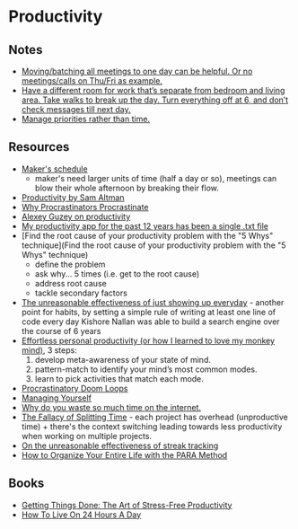 # Productivity

## Notes

- [Moving/batching all meetings to one day can be helpful. Or no meetings/calls on Thu/Fri as example.](https://twitter.com/coreyhainesco/status/1387557466179653632)
- [Have a different room for work that’s separate from bedroom and living area. Take walks to break up the day. Turn everything off at 6, and don’t check messages till next day.](https://twitter.com/herrmanndigital/status/1387773860636995592)
- [Manage priorities rather than time.](https://twitter.com/MikeyFox/status/1387699937954119683)

## Resources

- [Maker's schedule](http://www.paulgraham.com/makersschedule.html)
  - maker's need larger units of time (half a day or so), meetings can blow their whole afternoon by breaking their flow.
- [Productivity by Sam Altman](https://blog.samaltman.com/productivity)
- [Why Procrastinators Procrastinate](https://waitbutwhy.com/2013/10/why-procrastinators-procrastinate.html)
- [Alexey Guzey on productivity](https://guzey.com/productivity/)
- [My productivity app for the past 12 years has been a single .txt file](https://news.ycombinator.com/item?id=22276184)
- [Find the root cause of your productivity problem with the "5 Whys" technique](Find the root cause of your productivity problem with the "5 Whys" technique)
  - define the problem
  - ask why... 5 times (i.e. get to the root cause)
  - address root cause
  - tackle secondary factors
- [The unreasonable effectiveness of just showing up everyday](https://typesense.org/blog/the-unreasonable-effectiveness-of-just-showing-up-everyday/) - another point for habits,
  by setting a simple rule of writing at least one line of code every day Kishore Nallan was able to build a search engine over the course of 6 years
- [Effortless personal productivity (or how I learned to love my monkey mind)](https://jakobgreenfeld.com/personal-productivity), 3 steps:
  1. develop meta-awareness of your state of mind.
  2. pattern-match to identify your mind’s most common modes.
  3. learn to pick activities that match each mode.
- [Procrastinatory Doom Loops](https://brennancolberg.com/blog/procrastinatory-doom-loops)
- [Managing Yourself](https://m.subbu.org/managing-yourself-3c2fb748d70c)
- [Why do you waste so much time on the internet.](https://zan.bearblog.dev/why-i-waste-time/)
- [The Fallacy of Splitting Time](https://www.bennorthrop.com/Essays/2022/fallacy-of-splitting-time.php) -
  each project has overhead (unproductive time) + there's the context switching leading towards less productivity when working on multiple projects.
- [On the unreasonable effectiveness of streak tracking](https://brandur.org/fragments/streak-tracking)
- [How to Organize Your Entire Life with the PARA Method](https://www.lifesavvy.com/19446/how-to-organize-your-entire-life-with-the-para-method/)

## Books

- [Getting Things Done: The Art of Stress-Free Productivity](https://www.amazon.com/Getting-Things-Done-Stress-Free-Productivity/dp/0143126563)
- [How To Live On 24 Hours A Day](https://www.amazon.com/How-Live-24-Hours-Day/dp/1603863680)

